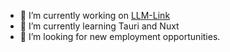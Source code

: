 
- 🔭 I’m currently working on [LLM-Link](https://LLM-Link.com)
- 🌱 I’m currently learning Tauri and Nuxt
- 💼 I’m looking for new employment opportunities.
